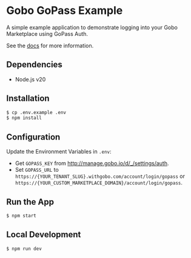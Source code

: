 # Gobo GoPass Example

A simple example application to demonstrate logging into your Gobo Marketplace using GoPass Auth.

See the [docs](https://docs.gobo.io) for more information.

## Dependencies

-   Node.js v20

## Installation

```bash
$ cp .env.example .env
$ npm install
```

## Configuration

Update the Environment Variables in `.env`:

-   Get `GOPASS_KEY` from <http://manage.gobo.io/d/_/settings/auth>.
-   Set `GOPASS_URL` to `https://{YOUR_TENANT_SLUG}.withgobo.com/account/login/gopass` or `https://{YOUR_CUSTOM_MARKETPLACE_DOMAIN}/account/login/gopass`.

## Run the App

```bash
$ npm start
```

## Local Development

```bash
$ npm run dev
```

